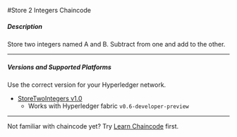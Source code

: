 #Store 2 Integers Chaincode

##### Description

Store two integers named A and B. Subtract from one and add to the other.

***

##### Versions and Supported Platforms
Use the correct version for your Hyperledger network.

- [StoreTwoIntegers v1.0](https://github.com/vermanotes/StoreTwoIntegers.git)
	- Works with Hyperledger fabric `v0.6-developer-preview`

****

Not familiar with chaincode yet? Try [Learn Chaincode](https://github.com/IBM-Blockchain/learn-chaincode) first.
